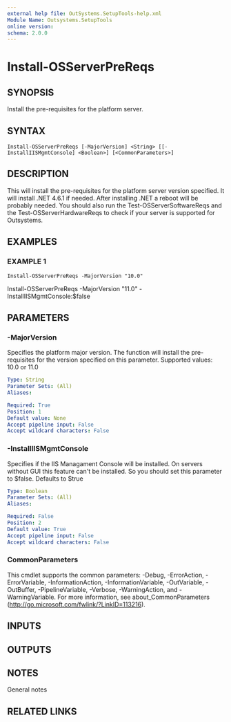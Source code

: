 ```yaml
---
external help file: OutSystems.SetupTools-help.xml
Module Name: Outsystems.SetupTools
online version:
schema: 2.0.0
---
```


# Install-OSServerPreReqs

## SYNOPSIS
Install the pre-requisites for the platform server.

## SYNTAX

```
Install-OSServerPreReqs [-MajorVersion] <String> [[-InstallIISMgmtConsole] <Boolean>] [<CommonParameters>]
```

## DESCRIPTION
This will install the pre-requisites for the platform server version specified.
It will install .NET 4.6.1 if needed.
After installing .NET a reboot will be probably needed.
You should also run the Test-OSServerSoftwareReqs and the Test-OSServerHardwareReqs to check if your server is supported for Outsystems.

## EXAMPLES

### EXAMPLE 1
```
Install-OSServerPreReqs -MajorVersion "10.0"
```

Install-OSServerPreReqs -MajorVersion "11.0" -InstallIISMgmtConsole:$false

## PARAMETERS

### -MajorVersion
Specifies the platform major version.
The function will install the pre-requisites for the version specified on this parameter.
Supported values: 10.0 or 11.0

```yaml
Type: String
Parameter Sets: (All)
Aliases:

Required: True
Position: 1
Default value: None
Accept pipeline input: False
Accept wildcard characters: False
```

### -InstallIISMgmtConsole
Specifies if the IIS Managament Console will be installed.
On servers without GUI this feature can't be installed.
So you should set this parameter to $false.
Defaults to $true

```yaml
Type: Boolean
Parameter Sets: (All)
Aliases:

Required: False
Position: 2
Default value: True
Accept pipeline input: False
Accept wildcard characters: False
```

### CommonParameters
This cmdlet supports the common parameters: -Debug, -ErrorAction, -ErrorVariable, -InformationAction, -InformationVariable, -OutVariable, -OutBuffer, -PipelineVariable, -Verbose, -WarningAction, and -WarningVariable.
For more information, see about_CommonParameters (http://go.microsoft.com/fwlink/?LinkID=113216).

## INPUTS

## OUTPUTS

## NOTES
General notes

## RELATED LINKS
